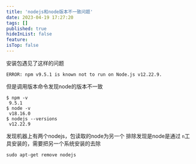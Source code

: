 ```yaml
---
title: 'nodejs和node版本不一致问题'
date: 2023-04-19 17:27:20
tags: []
published: true
hideInList: false
feature: 
isTop: false
---
```

安装包遇见了这样的问题
```
ERROR: npm v9.5.1 is known not to run on Node.js v12.22.9.
```

但是调用版本命令发现node的版本不一致
```
$ npm -v
 9.5.1
$ node -v
 v18.16.0
$ nodejs --versions
 v12.22.9
```

发现机器上有两个nodejs，包读取的node为另一个
排除发现是node是通过 `n`工具安装的，需要把另一个系统安装的去除

```
sudo apt-get remove nodejs
```
